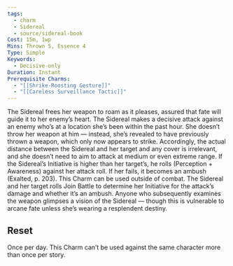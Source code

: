 ```yaml
---
tags:
  - charm
  - Sidereal
  - source/sidereal-book
Cost: 15m, 1wp
Mins: Thrown 5, Essence 4
Type: Simple
Keywords:
  - Decisive-only
Duration: Instant
Prerequisite Charms:
  - "[[Shrike-Roosting Gesture]]"
  - "[[Careless Surveillance Tactic]]"
---
```

The Sidereal frees her weapon to roam as it pleases, assured that fate will guide it to her enemy’s heart. The Sidereal makes a decisive attack against an enemy who’s at a location she’s been within the past hour. She doesn’t throw her weapon at him — instead, she’s revealed to have previously thrown a weapon, which only now appears to strike. Accordingly, the actual distance between the Sidereal and her target and any cover is irrelevant, and she doesn’t need to aim to attack at medium or even extreme range. If the Sidereal’s Initiative is higher than her target’s, he rolls (Perception + Awareness) against her attack roll. If her fails, it becomes an ambush (Exalted, p. 203). This Charm can be used outside of combat. The Sidereal and her target rolls Join Battle to determine her Initiative for the attack’s damage and whether it’s an ambush. Anyone who subsequently examines the weapon glimpses a vision of the Sidereal — though this is vulnerable to arcane fate unless she’s wearing a resplendent destiny. 
## Reset
Once per day. This Charm can’t be used against the same character more than once per story.